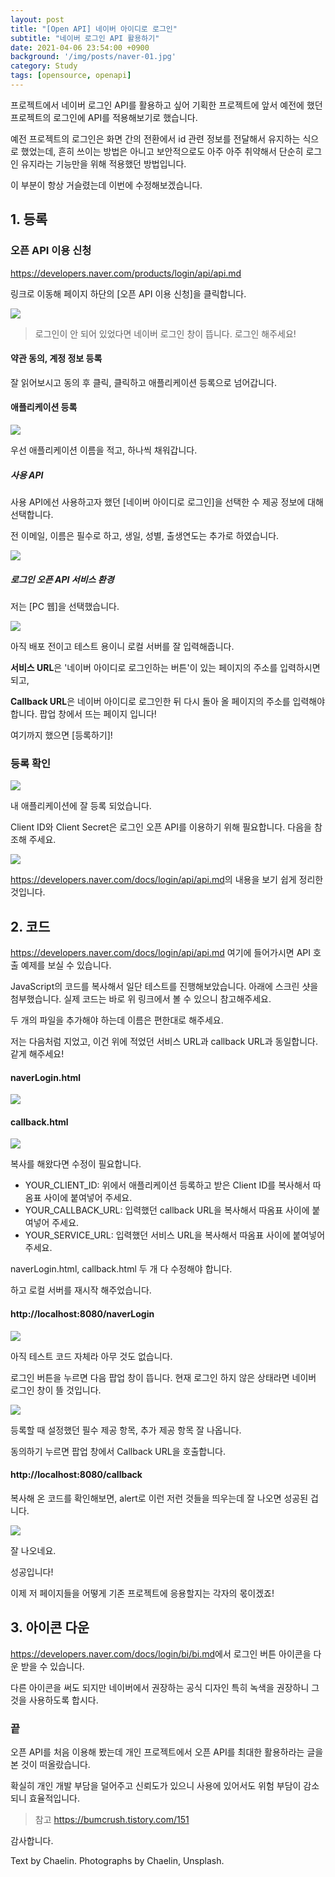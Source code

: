 ```yaml
---
layout: post
title: "[Open API] 네이버 아이디로 로그인"
subtitle: "네이버 로그인 API 활용하기"
date: 2021-04-06 23:54:00 +0900
background: '/img/posts/naver-01.jpg'
category: Study
tags: [opensource, openapi]
---
```

프로젝트에서 네이버 로그인 API를 활용하고 싶어 기획한 프로젝트에 앞서 예전에 했던 프로젝트의 로그인에 API를 적용해보기로 했습니다.

예전 프로젝트의 로그인은 화면 간의 전환에서 id 관련 정보를 전달해서 유지하는 식으로 했었는데, 흔히 쓰이는 방법은 아니고 보안적으로도 아주 아주 취약해서 단순히 로그인 유지라는 기능만을 위해 적용했던 방법입니다.

이 부분이 항상 거슬렸는데 이번에 수정해보겠습니다.

## 1. 등록
### 오픈 API 이용 신청
<a href="https://developers.naver.com/products/login/api/api.md">https://developers.naver.com/products/login/api/api.md</a>

링크로 이동해 페이지 하단의 [오픈 API 이용 신청]을 클릭합니다.

<img class="img-fluid" src="/img/posts/inPost/naver-opensource-01.png">

> 로그인이 안 되어 있었다면 네이버 로그인 창이 뜹니다. 로그인 해주세요!

#### 약관 동의, 계정 정보 등록
잘 읽어보시고 동의 후 클릭, 클릭하고 애플리케이션 등록으로 넘어갑니다.

#### 애플리케이션 등록
<img class="img-fluid" src="/img/posts/inPost/naver-opensource-02.png">

우선 애플리케이션 이름을 적고, 하나씩 채워갑니다.

##### 사용 API
사용 API에선 사용하고자 했던 [네이버 아이디로 로그인]을 선택한 수 제공 정보에 대해 선택합니다.

전 이메일, 이름은 필수로 하고, 생일, 성별, 출생연도는 추가로 하였습니다.

<img class="img-fluid" src="/img/posts/inPost/naver-opensource-03.png">

##### 로그인 오픈 API 서비스 환경
저는 [PC 웹]을 선택했습니다.

<img class="img-fluid" src="/img/posts/inPost/naver-opensource-04.png">

아직 배포 전이고 테스트 용이니 로컬 서버를 잘 입력해줍니다.

**서비스 URL**은 '네이버 아이디로 로그인하는 버튼'이 있는 페이지의 주소를 입력하시면 되고,

**Callback URL**은 네이버 아이디로 로그인한 뒤 다시 돌아 올 페이지의 주소를 입력해야합니다. 팝업 창에서 뜨는 페이지 입니다!

여기까지 했으면 [등록하기]!

### 등록 확인
<img class="img-fluid" src="/img/posts/inPost/naver-opensource-05.png">

내 애플리케이션에 잘 등록 되었습니다.

Client ID와 Client Secret은 로그인 오픈 API를 이용하기 위해 필요합니다. 다음을 참조해 주세요.

<img class="img-fluid" src="/img/posts/inPost/naver-opensource-06.png">

<a href="https://developers.naver.com/docs/login/api/api.md">https://developers.naver.com/docs/login/api/api.md</a>의 내용을 보기 쉽게 정리한 것입니다.

## 2. 코드
<a href="https://developers.naver.com/docs/login/api/api.md">https://developers.naver.com/docs/login/api/api.md</a> 여기에 들어가시면 API 호출 예제를 보실 수 있습니다.

JavaScript의 코드를 복사해서 일단 테스트를 진행해보았습니다. 아래에 스크린 샷을 첨부했습니다. 실제 코드는 바로 위 링크에서 볼 수 있으니 참고해주세요.

두 개의 파일을 추가해야 하는데 이름은 편한대로 해주세요.

저는 다음처럼 지었고, 이건 위에 적었던 서비스 URL과 callback URL과 동일합니다. 같게 해주세요!

#### naverLogin.html
<img class="img-fluid" src="/img/posts/inPost/naver-opensource-10.png">

#### callback.html
<img class="img-fluid" src="/img/posts/inPost/naver-opensource-11.png">

복사를 해왔다면 수정이 필요합니다.

* YOUR_CLIENT_ID: 위에서 애플리케이션 등록하고 받은 Client ID를 복사해서 따옴표 사이에 붙여넣어 주세요.
* YOUR_CALLBACK_URL: 입력했던 callback URL을 복사해서 따옴표 사이에 붙여넣어 주세요.
* YOUR_SERVICE_URL: 입력했던 서비스 URL을 복사해서 따옴표 사이에 붙여넣어 주세요.

naverLogin.html, callback.html 두 개 다 수정해야 합니다.

하고 로컬 서버를 재시작 해주었습니다.

#### http://localhost:8080/naverLogin
<img class="img-fluid" src="/img/posts/inPost/naver-opensource-07.png">

아직 테스트 코드 자체라 아무 것도 없습니다.

로그인 버튼을 누르면 다음 팝업 창이 뜹니다. 현재 로그인 하지 않은 상태라면 네이버 로그인 창이 뜰 것입니다.

<img class="img-fluid" src="/img/posts/inPost/naver-opensource-08.png">

등록할 때 설정했던 필수 제공 항목, 추가 제공 항목 잘 나옵니다.

동의하기 누르면 팝업 창에서 Callback URL을 호출합니다.

#### http://localhost:8080/callback
복사해 온 코드를 확인해보면, alert로 이런 저런 것들을 띄우는데 잘 나오면 성공된 겁니다.

<img class="img-fluid" src="/img/posts/inPost/naver-opensource-09.png">

잘 나오네요.

성공입니다!

이제 저 페이지들을 어떻게 기존 프로젝트에 응용할지는 각자의 몫이겠죠!

## 3. 아이콘 다운
<a href="https://developers.naver.com/docs/login/bi/bi.md">https://developers.naver.com/docs/login/bi/bi.md</a>에서 로그인 버튼 아이콘을 다운 받을 수 있습니다. 

다른 아이콘을 써도 되지만 네이버에서 권장하는 공식 디자인 특히 녹색을 권장하니 그것을 사용하도록 합시다.

### 끝
오픈 API를 처음 이용해 봤는데 개인 프로젝트에서 오픈 API를 최대한 활용하라는 글을 본 것이 떠올랐습니다.

확실히 개인 개발 부담을 덜어주고 신뢰도가 있으니 사용에 있어서도 위험 부담이 감소 되니 효율적입니다.

>참고
<a href="https://bumcrush.tistory.com/151">https://bumcrush.tistory.com/151</a>

감사합니다.

<p class = "placeholder">Text by Chaelin. Photographs by Chaelin, Unsplash.</p>